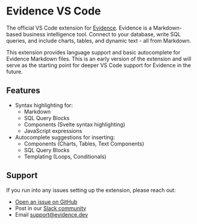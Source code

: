 # Evidence VS Code

The official VS Code extension for [Evidence](https://evidence.dev). Evidence is a Markdown-based business intelligence tool. Connect to your database, write SQL queries, and include charts, tables, and dynamic text - all from Markdown.

This extension provides language support and basic autocomplete for Evidence Markdown files. This is an early version of the extension and will serve as the starting point for deeper VS Code support for Evidence in the future.

## Features

- Syntax highlighting for:
  - Markdown
  - SQL Query Blocks
  - Components (Svelte syntax highlighting)
  - JavaScript expressions
- Autocomplete suggestions for inserting:
  - Components (Charts, Tables, Text Components)
  - SQL Query Blocks
  - Templating (Loops, Conditionals)

## Support

If you run into any issues setting up the extension, please reach out:
- [Open an issue on GitHub](https://github.com/evidence-dev/evidence/issues)
- Post in our [Slack community](https://join.slack.com/t/evidencedev/shared_invite/zt-uda6wp6a-hP6Qyz0LUOddwpXW5qG03Q)
- Email <support@evidence.dev>